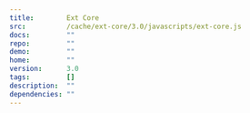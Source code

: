 ```yaml
---
title:        Ext Core
src:          /cache/ext-core/3.0/javascripts/ext-core.js
docs:         ""
repo:         ""
demo:         ""
home:         ""
version:      3.0
tags:         []
description:  ""
dependencies: ""
---
```


